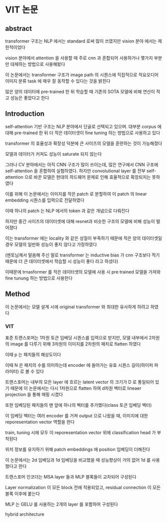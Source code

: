 # VIT 논문



## abstract 

transformer 구조는 NLP 에서는 standard 로써 많이 쓰였지만 vision 분야 에서는 제한적이었다

vision 분야에서 attention 을 사용할 때 주로 cnn 과 혼합되어 사용하거나 몇가지 부분만 대체하는 방법으로 사용해왔다

이 논문에서는 transformer 구조가 image path 의 시퀀스에 직접적으로 적요오디어 이미지 분류 task 에 매우 잘 동작할 수 있다는 것을 밝힌다

많은 양의 데이터에 pre-trained 한 뒤 학습할 때 기존의 SOTA 모델에 비해 연산이 적고 성능은 좋았다고 한다

## Introduction

self-attention 기반 구조는 NLP 분야에서 단골로 선택되고 있으며. 대부분 corpus 에 대해 pre-trained 한 뒤 더 작은 데이터셋이 fine tuning 하는 방법으로 사용하고 있다

transformer 의 효율성과 확장성 덕분에 큰 사이즈의 모델을 훈련하는 것이 가능해졌다

모델과 데이터가 커져도 성능이 saturate 되지 않는다



그러나 CV 분야에서는 아직 CNN 구조가 많이 쓰이는데, 많은 연구에서 CNN 구조에 self-attention 을 혼합하여 실험하였다. 하지만 convolutional layer 를 전부 self-attention 으로 바꾼 모델은 현대의 하드웨어 문제로 인해 효율적으로 확장되지는 못하였다



이를 위해 이 논문에서는 이미지를 작은 patch 로 분할하여 이 patch 의 linear embedding 시퀀스를 입력으로 전달하였다

이때 하나의 patch 는 NLP 에서의 token 과 같은 개념으로 다뤄진다



하지만 중간 사이즈의 데이터셋에 대해 resnet과 비슷한 구조의 모델에 비해 성능이 떨어졌다

이는 transformer 에는 locality 와 같은 성질이 부족하기 때문에 적은 양의 데이터셋일 경우 모델의 일반화 성능이 좋지 않다고 가정하였다

(멘토님께서 말씀해 주신 말로 transformer 는 inductive bias 가 cnn 구조보다 적기 때문에 더 큰 데이터셋에서 학습할 시 성능이 좋다 라고 하셨다)

이때문에 trnasformer 를 적은 데이터셋의 모델에 사용 시 pre trained 모델을 가져와 fine tunung 하는 방법으로 사용한다



## Method

이 논문에서는 모델 설계 시에 original transformer 와 최대한 유사하게 하려고 하였다

### VIT

표준 트랜스포머는 1차원 토큰 임베딩 시퀀스를 입력으로 받지만, 모델 내부에서 2차원의 image 를 다루기 위해 3차원의 이미지를 2차원의 패치로 flatten 하였다

이때 p 는 패치들의 해상도이다

이때 N 은 패치의 수를 의미하는데 encoder 에 들어가는 유효 시퀀스 길이(하이퍼 파라미터) 로 볼 수 있다

트랜스포머는 내부의 모든 layer 에 흐르는 latent vector 의 크기가 D 로 통일되어 있기 때문에 이  논문에서는 다시 1차원으로 flatten 하여 d차원 벡터로 lineaer projection 을 통해 매핑 시켰다

또한 임베딩된 패치들의 맨 앞에 하나의 벡터를 추가했다(class 토큰 임베딩 벡터)

이 임베딩 벡터는 여러 encoder 를 거쳐 output 으로 나왔을 때, 이미지에 대한 reporesentation vector 역할을 한다

train, tuning 시에 모두 이 reporesentation vector 위에 classification head 가 부착된다

위치 정보를 유지하기 위해 patch embeddings 에 position 임베딩이 더해진다

이 논문에서는 2d 임베딩과 1d 임베딩을 비교했을 때 성능향상이 거의 없어 1d 를 사용했다고 한다

트랜스포머 인코더는 MSA layer 들과 MLP 블록들이 교차되어 구성된다

Layer normalization 이 모든 block 전에 적용되었고, residual connection 이 모든 블록 이후에 붙는다

MLP 는 GELU 를 사용하는 2개의 layer 를 포함하여 구성된다



hybrid architecture 

